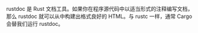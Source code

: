 rustdoc 是 Rust 文档工具。如果你在程序源代码中以适当形式的注释编写文档，那么 rustdoc 就可以从中构建出格式良好的 HTML。与 rustc 一样，通常 Cargo 会替我们运行 rustdoc。